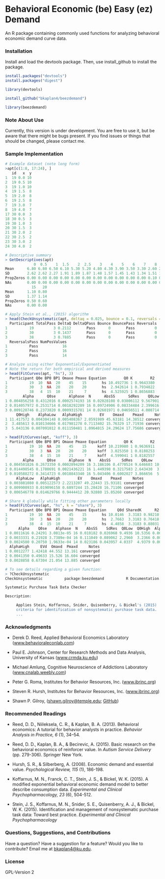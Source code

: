 # Behavioral Economic (be) Easy (ez) Demand
An R package containing commonly used functions for analyzing behavioral economic demand curve data.

### Installation
Install and load the devtools package. Then, use install_github to install the package.

```r
install.packages("devtools")
install.packages("digest")

library(devtools)

install_github("bkaplan4/beezdemand")

library(beezdemand)
```

### Note About Use
Currently, this version is under development. You are free to use it, but be aware that there might be bugs present. If you find issues or things that should be changed, please contact me.

### Sample Implementation

```r
# Example dataset (note long form)
>apt[c(1:8, 17:24), ]
   id   x  y
1  19 0.0 10
2  19 0.5 10
3  19 1.0 10
4  19 1.5  8
5  19 2.0  8
6  19 2.5  8
7  19 3.0  7
8  19 4.0  7
17 30 0.0  3
18 30 0.5  3
19 30 1.0  3
20 30 1.5  3
21 30 2.0  2
22 30 2.5  2
23 30 3.0  2
24 30 4.0  2

# Descriptive summary
> GetDescriptives(apt)
             0  0.5    1  1.5    2  2.5    3    4    5    6    7    8    9   10
Mean      6.80 6.80 6.50 6.10 5.30 5.20 4.80 4.30 3.90 3.50 3.30 2.60 2.40 2.20
SD        2.62 2.62 2.27 1.91 1.89 1.87 1.48 1.57 1.45 1.43 1.34 1.51 1.58 1.32
PropZeros 0.00 0.00 0.00 0.00 0.00 0.00 0.00 0.00 0.00 0.00 0.00 0.10 0.10 0.10
NAs       0.00 0.00 0.00 0.00 0.00 0.00 0.00 0.00 0.00 0.00 0.00 0.00 0.00 0.00
            15   20
Mean      1.10 0.80
SD        1.37 1.14
PropZeros 0.50 0.60
NAs       0.00 0.00

# Apply Stein et al., (2015) algorithm
> head(CheckUnsystematic(apt, deltaq = 0.025, bounce = 0.1, reversals = 0, ncons0 = 2), 3)
  Participant TotalPass DeltaQ DeltaQPass Bounce BouncePass Reversals
1          19         3 0.2112       Pass      0       Pass         0
2          30         3 0.1437       Pass      0       Pass         0
3          38         3 0.7885       Pass      0       Pass         0
  ReversalsPass NumPosValues
1          Pass           16
2          Pass           16
3          Pass           14

# Analyze using either Exponential/Exponentiated
# Note the return for both empirical and derived measures
> head(FitCurves(apt, "hs"), 3)
  Participant Q0e BP0 BP1 Omaxe Pmaxe Equation        Q0 K        R2
1          19  10  NA  20    45    15       hs 10.492736 1 0.9643380
2          30   3  NA  20    20    20       hs  2.942614 1 0.7934822
3          38   4  15  10    21     7       hs  4.525925 1 0.8656883
        Alpha      Q0se      Alphase  N      AbsSS      SdRes    Q0Low
1 0.004856258 0.4312016 0.0002574193 16 0.02028108 0.03806112 9.567901
2 0.014057972 0.2531714 0.0018292289 16 0.09724906 0.08334484 2.399616
3 0.009120746 0.2373820 0.0009315781 14 0.02601971 0.04656511 4.008714
     Q0High    AlphaLow   AlphaHigh        EV    Omaxd    Pmaxd     Notes
1 11.417572 0.004304148 0.005408367 2.0591989 45.63181 14.38512 converged
2  3.485613 0.010134666 0.017981278 0.7113402 15.76329 17.71936 converged
3  5.043136 0.007091012 0.011150481 1.0964015 24.29624 17.75686 converged

> head(FitCurves(apt, "koff"), 3)
  Participant Q0e BP0 BP1 Omaxe Pmaxe Equation        Q0 K        R2
1          19  10  NA  20    45    15     koff 10.219980 1 0.9636911
2          30   3  NA  20    20    20     koff  3.025350 1 0.8188253
3          38   4  15  10    21     7     koff  4.599041 1 0.8182557
        Alpha      Q0se      Alphase  N    AbsSS     SdRes    Q0Low    Q0High
1 0.004501826 0.2673350 0.0002894209 16 3.186106 0.4770524 9.646603 10.793356
2 0.014498545 0.1780691 0.0021436221 16 1.449398 0.3217583 2.643430  3.407271
3 0.010588272 0.3414723 0.0018843340 16 5.043406 0.6002027 3.866656  5.331426
     AlphaLow   AlphaHigh        EV    Omaxd    Pmaxd     Notes
1 0.003881080 0.005122573 2.2213207 49.22443 15.93181 converged
2 0.009900933 0.019096158 0.6897244 15.28428 16.71106 converged
3 0.006546778 0.014629766 0.9444412 20.92880 15.05260 converged

# Share k globally while fitting other parameters locally
> head(FitCurves(apt, "hs", k = "share"), 3)
  Participant Q0e BP0 BP1 Omaxe Pmaxe Equation     Q0d SharedK      R2
1          19  10  NA  20    45    15       hs 10.0146  3.3183 0.98210
2          30   3  NA  20    20    20       hs  2.7663  3.3183 0.76418
3          38   4  15  10    21     7       hs  4.4858  3.3183 0.88031
      Alpha    Q0se    Alphase  N    AbsSS    SdRes  Q0Low  Q0High  AlphaLow
1 0.0011616 0.24291 3.0813e-05 16 0.010182 0.026968 9.4936 10.5356 0.0010955
2 0.0033331 0.21928 3.7389e-04 16 0.111049 0.089062 2.2960  3.2366 0.0025312
3 0.0024580 0.20750 1.9633e-04 14 0.023186 0.043957 4.0337  4.9379 0.0020302
  AlphaHigh     EVd  Omaxd  Pmaxd     Notes
1 0.0012277 1.42418 44.552 13.161 converged
2 0.0041350 0.49633 15.526 16.604 converged
3 0.0028858 0.67304 21.054 13.885 converged

# To see details regarding a given function:
> ?CheckUnsystematic
CheckUnsystematic          package:beezdemand          R Documentation

Systematic Purchase Task Data Checker

Description:

     Applies Stein, Koffarnus, Snider, Quisenberry, & Bickel's (2015)
     criteria for identification of nonsystematic purchase task data.
     ...
```


### Acknowledgments
- Derek D. Reed, Applied Behavioral Economics Laboratory
(www.behavioraleconlab.com)

- Paul E. Johnson, Center for Research Methods and Data Analysis, University of Kansas
(www.crmda.ku.edu)

- Michael Amlung, Cognitive Neuroscience of Addictions Laboratory
(www.cnalab.weebly.com)

- Peter G. Roma, Institutes for Behavior Resources, Inc.
(www.ibrinc.org)

- Steven R. Hursh, Institutes for Behavior Resources, Inc.
(www.ibrinc.org)

- Shawn P. Gilroy, (<shawn.gilroy@temple.edu>; [GitHub](https://github.com/miyamot0))

### Recommended Readings
- Reed, D. D., Niileksela, C. R., & Kaplan, B. A. (2013). Behavioral economics: A tutorial for behavior analysts in practice. *Behavior Analysis in Practice, 6* (1), 34–54.

- Reed, D. D., Kaplan, B. A., & Becirevic, A. (2015). Basic research on the behavioral economics of reinforcer value. In *Autism Service Delivery* (pp. 279-306). Springer New York.

- Hursh, S. R., & Silberberg, A. (2008). Economic demand and essential value. *Psychological Review, 115* (1), 186-198.

- Koffarnus, M. N., Franck, C. T., Stein, J. S., & Bickel, W. K. (2015). A modified exponential behavioral economic demand model to better describe consumption data. *Experimental and Clinical Psychopharmacology, 23* (6), 504-512.

- Stein, J. S., Koffarnus, M. N., Snider, S. E., Quisenberry, A. J., & Bickel, W. K. (2015). Identification and management of nonsystematic purchase task data: Toward best practice. *Experimental and Clinical Psychopharmacology*

### Questions, Suggestions, and Contributions
Have a question? Have a suggestion for a feature? Would you like to contribute? Email me at <bkaplan4@ku.edu>.

### License
GPL-Version 2
